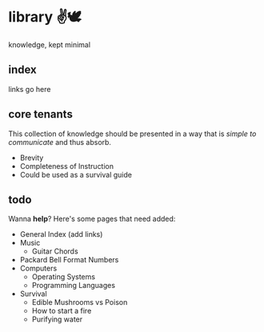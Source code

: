 # library ✌🕊
knowledge, kept minimal


## index
links go here


## core tenants
This collection of knowledge should be presented in a way that is *simple to communicate* and thus absorb.

- Brevity
- Completeness of Instruction
- Could be used as a survival guide


## todo
Wanna **help**?
Here's some pages that need added:

- General Index (add links)
- Music
    - Guitar Chords
- Packard Bell Format Numbers
- Computers
    - Operating Systems
    - Programming Languages
- Survival
    - Edible Mushrooms vs Poison
    - How to start a fire
    - Purifying water
